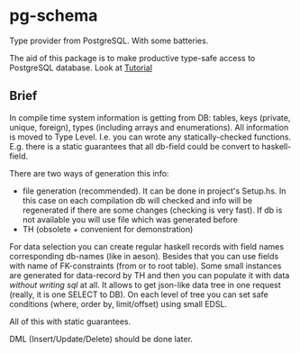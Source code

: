 # pg-schema

Type provider from PostgreSQL. With some batteries.

The aid of this package is to make productive type-safe access to PostgreSQL database.
Look at [Tutorial](https://github.com/odr/pg-schema/tree/master/pg-schema-tutorial)

## Brief

In compile time system information is getting from DB: tables, keys (private, unique, foreign), types (including arrays and enumerations). All information is moved to Type Level. I.e. you can wrote any statically-checked functions. E.g. there is a static guarantees that all db-field could be convert to haskell-field.

There are two ways of generation this info:
- file generation (recommended). It can be done in project's Setup.hs. In this case on each compilation db will checked and info will be regenerated if there are some changes (checking is very fast). If db is not available you will use file which was generated before
- TH (obsolete + convenient for demonstration)

For data selection you can create regular haskell records with field names corresponding db-names (like in aeson). Besides that you can use fields with name of FK-constraints (from or to root table). Some small instances are generated for data-record by TH and then you can populate it with data _without writing sql_ at all. It allows to get json-like data tree in one request (really, it is one SELECT to DB). On each level of tree you can set safe conditions (where, order by, limit/offset) using small EDSL.

All of this with static guarantees.

DML (Insert/Update/Delete) should be done later.
